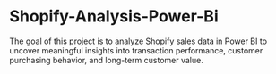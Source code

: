 # Shopify-Analysis-Power-Bi
The goal of this project is to analyze Shopify sales data in Power BI to uncover meaningful insights into transaction performance, customer purchasing behavior, and long-term customer value.


